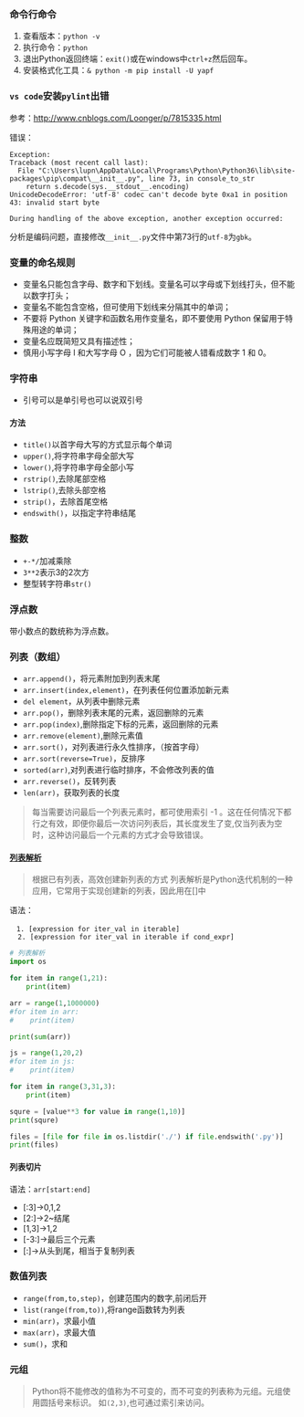 ### 命令行命令

1. 查看版本：`python -v`
2. 执行命令：`python`
3. 退出Python返回终端：`exit()`或在windows中`ctrl+z`然后回车。
4. 安装格式化工具：`& python -m pip install -U yapf`

### `vs code`安装`pylint`出错

参考：http://www.cnblogs.com/Loonger/p/7815335.html

错误：

```
Exception:
Traceback (most recent call last):
  File "C:\Users\lupn\AppData\Local\Programs\Python\Python36\lib\site-packages\pip\compat\__init__.py", line 73, in console_to_str
    return s.decode(sys.__stdout__.encoding)
UnicodeDecodeError: 'utf-8' codec can't decode byte 0xa1 in position 43: invalid start byte

During handling of the above exception, another exception occurred:
```

分析是编码问题，直接修改`__init__.py`文件中第73行的`utf-8`为`gbk`。

### 变量的命名规则

* 变量名只能包含字母、数字和下划线。变量名可以字母或下划线打头，但不能以数字打头；
* 变量名不能包含空格，但可使用下划线来分隔其中的单词；
* 不要将 Python 关键字和函数名用作变量名，即不要使用 Python 保留用于特殊用途的单词；
* 变量名应既简短又具有描述性；
* 慎用小写字母 l 和大写字母 O ，因为它们可能被人错看成数字 1 和 0。


### 字符串

* 引号可以是单引号也可以说双引号

#### 方法

* `title()`以首字母大写的方式显示每个单词
* `upper()`,将字符串字母全部大写
* `lower()`,将字符串字母全部小写
* `rstrip()`,去除尾部空格
* `lstrip()`,去除头部空格
* `strip()`，去除首尾空格
* `endswith()`，以指定字符串结尾

### 整数

* `+-*/`加减乘除
* `3**2`表示3的2次方
* 整型转字符串`str()`

### 浮点数

带小数点的数统称为浮点数。

### 列表（数组）

* `arr.append()`，将元素附加到列表末尾
* `arr.insert(index,element)`，在列表任何位置添加新元素
* `del element`，从列表中删除元素
* `arr.pop()`，删除列表末尾的元素，返回删除的元素
* `arr.pop(index)`,删除指定下标的元素，返回删除的元素
* `arr.remove(element)`,删除元素值
* `arr.sort()`，对列表进行永久性排序，（按首字母）
* `arr.sort(reverse=True)`，反排序
* `sorted(arr)`,对列表进行临时排序，不会修改列表的值
* `arr.reverse()`，反转列表
* `len(arr)`，获取列表的长度

>每当需要访问最后一个列表元素时，都可使用索引 -1 。这在任何情况下都行之有效，即便你最后一次访问列表后，其长度发生了变,仅当列表为空时，这种访问最后一个元素的方式才会导致错误。

#### [列表解析](https://www.cnblogs.com/liu-shuai/p/6098227.html)

> 根据已有列表，高效创建新列表的方式
列表解析是Python迭代机制的一种应用，它常用于实现创建新的列表，因此用在[]中

语法：

```
　1. [expression for iter_val in iterable]
  2. [expression for iter_val in iterable if cond_expr]
```

```python
# 列表解析
import os

for item in range(1,21):
    print(item)

arr = range(1,1000000)
#for item in arr:
#    print(item)

print(sum(arr))

js = range(1,20,2)
#for item in js:
#    print(item)

for item in range(3,31,3):
    print(item)

squre = [value**3 for value in range(1,10)]
print(squre)

files = [file for file in os.listdir('./') if file.endswith('.py')]
print(files)
```

#### 列表切片

语法：`arr[start:end]`

* [:3]->0,1,2
* [2:]->2~结尾
* [1,3]->1,2
* [-3:]->最后三个元素
* [:]->从头到尾，相当于复制列表

### 数值列表

* `range(from,to,step)`，创建范围内的数字,前闭后开
* `list(range(from,to))`,将range函数转为列表
* `min(arr)`，求最小值
* `max(arr)`，求最大值
* `sum()`，求和

### 元组

> Python将不能修改的值称为不可变的，而不可变的列表称为元组。元组使用圆括号来标识。
如`(2,3)`,也可通过索引来访问。



